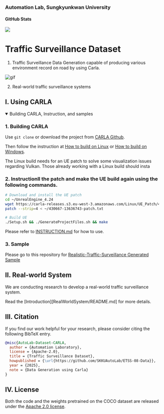 ### Automation Lab, Sungkyunkwan University

#### GitHub Stats

![](https://img.shields.io/github/downloads/SKKU-AutoLab-VSW/ETSS-08-Data/total.svg?style=for-the-badge)



# Traffic Surveillance Dataset

1. Traffic Surveillance Data Generation capable of producing various environment record on road by using Carla.

  ![gif](attachments/traffic_surveillance_intersection.gif)


2. Real-world traffic surveillance systems




## I. Using CARLA

<details open>

  <summary>Building CARLA, Instruction, and samples</summary>

  ### 1. Building CARLA

  Use `git clone` or download the project from [CARLA Github][carlagithublink].

  Then follow the instruction at [How to build on Linux][buildlinuxlink] or [How to build on Windows][buildwindowslink].

  The Linux build needs for an UE patch to solve some visualization issues regarding Vulkan. Those already working with a Linux build should insta


  ### 2. Instructionll the patch and make the UE build again using the following commands.

  ```sh
  # Download and install the UE patch  
  cd ~/UnrealEngine_4.24
  wget https://carla-releases.s3.eu-west-3.amazonaws.com/Linux/UE_Patch/430667-13636743-patch.txt ~/430667-13636743-patch.txt
  patch --strip=4 < ~/430667-13636743-patch.txt

  # Build UE
  ./Setup.sh && ./GenerateProjectFiles.sh && make
  ```

  [carlagithublink]: https://github.com/carla-simulator/carla
  [buildlinuxlink]: https://carla.readthedocs.io/en/latest/build_linux/
  [buildwindowslink]: https://carla.readthedocs.io/en/latest/build_windows/
  

  Please refer to [INSTRUCTION.md](DataGeneration-CARLA/Instruction.md) for how to use.


  ### 3. Sample

  Please go to this repository for [Realistic-Traffic-Surveillance Generated Sample](https://github.com/SKKU-AutoLab-VSW/Realistic-Traffic-Surveillance_GeneratedSample)

</details open>


## II. Real-world System

We are conducting research to develop a real-world traffic surveillance system.

Read the [Introduction][RealWorldSystem/README.md] for more details.


## III. Citation 

If you find our work helpful for your research, please consider citing the following BibTeX entry.

```bibtex
@misc{AutoLab-Dataset-CARLA,
  author = {Automation Laboratory},
  license = {Apache-2.0},
  title = {Traffic Surveillance Dataset},
  howpublished = {\url{https://github.com/SKKUAutoLab/ETSS-08-Data}},
  year = {2025},
  note = {Data Generation using Carla}
}
```


## IV. License

Both the code and the weights pretrained on the COCO dataset are released under the [Apache 2.0 license](/LICENSE).